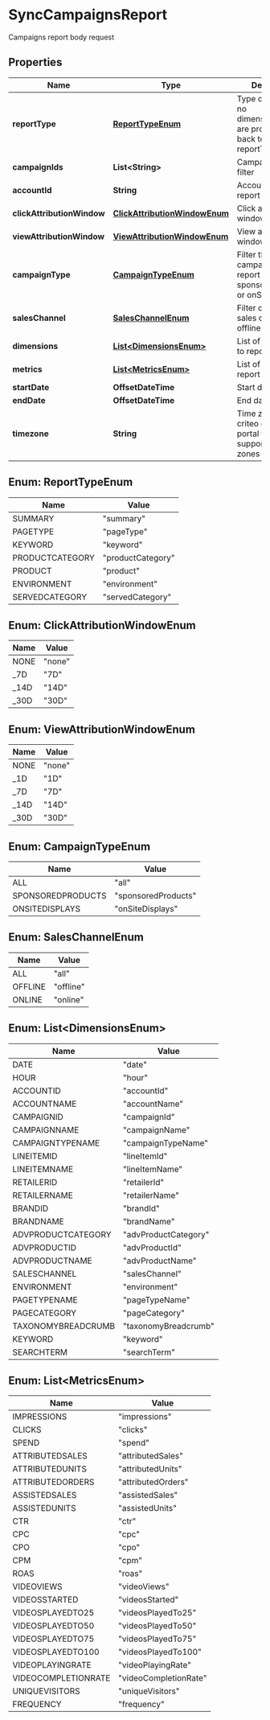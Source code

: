 

# SyncCampaignsReport

Campaigns report body request

## Properties

| Name | Type | Description | Notes |
|------------ | ------------- | ------------- | -------------|
|**reportType** | [**ReportTypeEnum**](#ReportTypeEnum) | Type of report, if no dimensions/metrics are provided, falls back to summary reportType |  [optional] |
|**campaignIds** | **List&lt;String&gt;** | Campaign ids to filter |  [optional] |
|**accountId** | **String** | Account id to report on |  |
|**clickAttributionWindow** | [**ClickAttributionWindowEnum**](#ClickAttributionWindowEnum) | Click attribution window |  [optional] |
|**viewAttributionWindow** | [**ViewAttributionWindowEnum**](#ViewAttributionWindowEnum) | View attribution window |  [optional] |
|**campaignType** | [**CampaignTypeEnum**](#CampaignTypeEnum) | Filter the type of campaigns to report on: sponsoredProducts or onSiteDisplays |  [optional] |
|**salesChannel** | [**SalesChannelEnum**](#SalesChannelEnum) | Filter on specific sales channel: offline or online |  [optional] |
|**dimensions** | [**List&lt;DimensionsEnum&gt;**](#List&lt;DimensionsEnum&gt;) | List of dimensions to report on |  [optional] |
|**metrics** | [**List&lt;MetricsEnum&gt;**](#List&lt;MetricsEnum&gt;) | List of metrics to report on |  [optional] |
|**startDate** | **OffsetDateTime** | Start date |  |
|**endDate** | **OffsetDateTime** | End date |  |
|**timezone** | **String** | Time zone : see criteo developer portal for supported time zones |  [optional] |



## Enum: ReportTypeEnum

| Name | Value |
|---- | -----|
| SUMMARY | &quot;summary&quot; |
| PAGETYPE | &quot;pageType&quot; |
| KEYWORD | &quot;keyword&quot; |
| PRODUCTCATEGORY | &quot;productCategory&quot; |
| PRODUCT | &quot;product&quot; |
| ENVIRONMENT | &quot;environment&quot; |
| SERVEDCATEGORY | &quot;servedCategory&quot; |



## Enum: ClickAttributionWindowEnum

| Name | Value |
|---- | -----|
| NONE | &quot;none&quot; |
| _7D | &quot;7D&quot; |
| _14D | &quot;14D&quot; |
| _30D | &quot;30D&quot; |



## Enum: ViewAttributionWindowEnum

| Name | Value |
|---- | -----|
| NONE | &quot;none&quot; |
| _1D | &quot;1D&quot; |
| _7D | &quot;7D&quot; |
| _14D | &quot;14D&quot; |
| _30D | &quot;30D&quot; |



## Enum: CampaignTypeEnum

| Name | Value |
|---- | -----|
| ALL | &quot;all&quot; |
| SPONSOREDPRODUCTS | &quot;sponsoredProducts&quot; |
| ONSITEDISPLAYS | &quot;onSiteDisplays&quot; |



## Enum: SalesChannelEnum

| Name | Value |
|---- | -----|
| ALL | &quot;all&quot; |
| OFFLINE | &quot;offline&quot; |
| ONLINE | &quot;online&quot; |



## Enum: List&lt;DimensionsEnum&gt;

| Name | Value |
|---- | -----|
| DATE | &quot;date&quot; |
| HOUR | &quot;hour&quot; |
| ACCOUNTID | &quot;accountId&quot; |
| ACCOUNTNAME | &quot;accountName&quot; |
| CAMPAIGNID | &quot;campaignId&quot; |
| CAMPAIGNNAME | &quot;campaignName&quot; |
| CAMPAIGNTYPENAME | &quot;campaignTypeName&quot; |
| LINEITEMID | &quot;lineItemId&quot; |
| LINEITEMNAME | &quot;lineItemName&quot; |
| RETAILERID | &quot;retailerId&quot; |
| RETAILERNAME | &quot;retailerName&quot; |
| BRANDID | &quot;brandId&quot; |
| BRANDNAME | &quot;brandName&quot; |
| ADVPRODUCTCATEGORY | &quot;advProductCategory&quot; |
| ADVPRODUCTID | &quot;advProductId&quot; |
| ADVPRODUCTNAME | &quot;advProductName&quot; |
| SALESCHANNEL | &quot;salesChannel&quot; |
| ENVIRONMENT | &quot;environment&quot; |
| PAGETYPENAME | &quot;pageTypeName&quot; |
| PAGECATEGORY | &quot;pageCategory&quot; |
| TAXONOMYBREADCRUMB | &quot;taxonomyBreadcrumb&quot; |
| KEYWORD | &quot;keyword&quot; |
| SEARCHTERM | &quot;searchTerm&quot; |



## Enum: List&lt;MetricsEnum&gt;

| Name | Value |
|---- | -----|
| IMPRESSIONS | &quot;impressions&quot; |
| CLICKS | &quot;clicks&quot; |
| SPEND | &quot;spend&quot; |
| ATTRIBUTEDSALES | &quot;attributedSales&quot; |
| ATTRIBUTEDUNITS | &quot;attributedUnits&quot; |
| ATTRIBUTEDORDERS | &quot;attributedOrders&quot; |
| ASSISTEDSALES | &quot;assistedSales&quot; |
| ASSISTEDUNITS | &quot;assistedUnits&quot; |
| CTR | &quot;ctr&quot; |
| CPC | &quot;cpc&quot; |
| CPO | &quot;cpo&quot; |
| CPM | &quot;cpm&quot; |
| ROAS | &quot;roas&quot; |
| VIDEOVIEWS | &quot;videoViews&quot; |
| VIDEOSSTARTED | &quot;videosStarted&quot; |
| VIDEOSPLAYEDTO25 | &quot;videosPlayedTo25&quot; |
| VIDEOSPLAYEDTO50 | &quot;videosPlayedTo50&quot; |
| VIDEOSPLAYEDTO75 | &quot;videosPlayedTo75&quot; |
| VIDEOSPLAYEDTO100 | &quot;videosPlayedTo100&quot; |
| VIDEOPLAYINGRATE | &quot;videoPlayingRate&quot; |
| VIDEOCOMPLETIONRATE | &quot;videoCompletionRate&quot; |
| UNIQUEVISITORS | &quot;uniqueVisitors&quot; |
| FREQUENCY | &quot;frequency&quot; |



